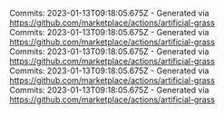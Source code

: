 Commits: 2023-01-13T09:18:05.675Z - Generated via https://github.com/marketplace/actions/artificial-grass
<br>
Commits: 2023-01-13T09:18:05.675Z - Generated via https://github.com/marketplace/actions/artificial-grass
<br>
Commits: 2023-01-13T09:18:05.675Z - Generated via https://github.com/marketplace/actions/artificial-grass
<br>
Commits: 2023-01-13T09:18:05.675Z - Generated via https://github.com/marketplace/actions/artificial-grass
<br>
Commits: 2023-01-13T09:18:05.675Z - Generated via https://github.com/marketplace/actions/artificial-grass
<br>
